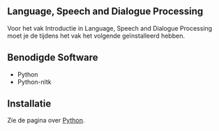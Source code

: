 ## Language, Speech and Dialogue Processing

Voor het vak Introductie in Language, Speech and Dialogue Processing moet je de tijdens het vak het volgende geïnstalleerd hebben.

## Benodigde Software

* Python
* Python-nltk

## Installatie

Zie de pagina over [Python](../../../software/python.md).
